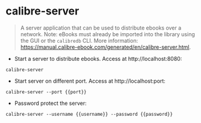 # calibre-server

> A server application that can be used to distribute ebooks over a network.
> Note: eBooks must already be imported into the library using the GUI or the `calibredb` CLI.
> More information: <https://manual.calibre-ebook.com/generated/en/calibre-server.html>.

- Start a server to distribute ebooks. Access at http://localhost:8080:

`calibre-server`

- Start server on different port. Access at http://localhost:port:

`calibre-server --port {{port}}`

- Password protect the server:

`calibre-server --username {{username}} --password {{password}}`
